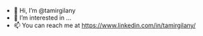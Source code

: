 - 👋 Hi, I’m @tamirgilany
- 👀 I’m interested in ...
- 📫 You can reach me at https://www.linkedin.com/in/tamirgilany/

<!---
tamirgilany/tamirgilany is a ✨ special ✨ repository because its `README.md` (this file) appears on your GitHub profile.
You can click the Preview link to take a look at your changes.
--->
